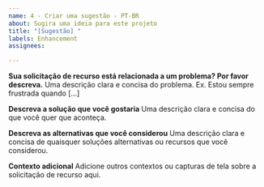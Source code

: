 ```yaml
---
name: 4 - Criar uma sugestão - PT-BR
about: Sugira uma ideia para este projeto
title: "[Sugestão] "
labels: Enhancement
assignees: 

---
```


**Sua solicitação de recurso está relacionada a um problema? Por favor descreva.**
Uma descrição clara e concisa do problema. Ex. Estou sempre frustrada quando [...]

**Descreva a solução que você gostaria**
Uma descrição clara e concisa do que você quer que aconteça.

**Descreva as alternativas que você considerou**
Uma descrição clara e concisa de quaisquer soluções alternativas ou recursos que você considerou.

**Contexto adicional**
Adicione outros contextos ou capturas de tela sobre a solicitação de recurso aqui.
